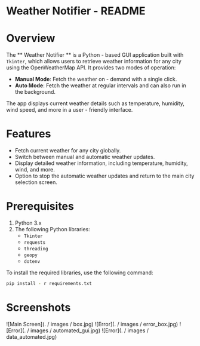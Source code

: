 # Weather Notifier - README

# Overview
The ** Weather Notifier ** is a Python - based GUI application built with `Tkinter`, which allows users to retrieve weather information for any city using the OpenWeatherMap API. It provides two modes of operation:
- **Manual Mode**: Fetch the weather on - demand with a single click.
- **Auto Mode**: Fetch the weather at regular intervals and can also run in the background.

The app displays current weather details such as temperature, humidity, wind speed, and more in a user - friendly interface.

# Features
- Fetch current weather for any city globally.
- Switch between manual and automatic weather updates.
- Display detailed weather information, including temperature, humidity, wind, and more.
- Option to stop the automatic weather updates and return to the main city selection screen.

# Prerequisites
1. Python 3.x
2. The following Python libraries:
    - `Tkinter`
    - `requests`
    - `threading`
    - `geopy`
    - `dotenv`

To install the required libraries, use the following command:
```bash
pip install - r requirements.txt
```

# Screenshots
![Main Screen](. / images / box.jpg)
![Error](. / images / error_box.jpg)
![Error](. / images / automated_gui.jpg)
![Error](. / images / data_automated.jpg)
